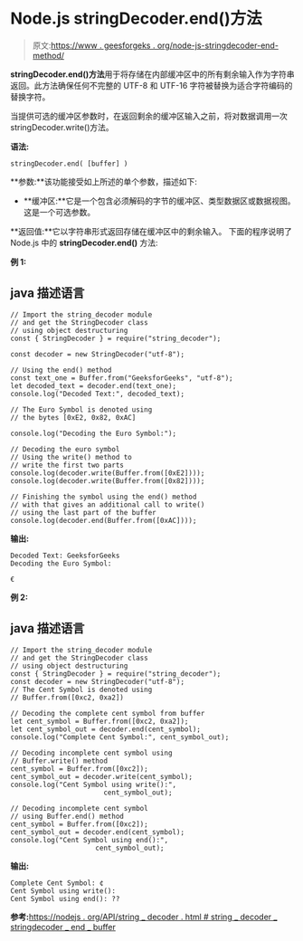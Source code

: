 # Node.js stringDecoder.end()方法

> 原文:[https://www . geesforgeks . org/node-js-stringdecoder-end-method/](https://www.geeksforgeeks.org/node-js-stringdecoder-end-method/)

**stringDecoder.end()方法**用于将存储在内部缓冲区中的所有剩余输入作为字符串返回。此方法确保任何不完整的 UTF-8 和 UTF-16 字符被替换为适合字符编码的替换字符。

当提供可选的缓冲区参数时，在返回剩余的缓冲区输入之前，将对数据调用一次 stringDecoder.write()方法。

**语法:**

```
stringDecoder.end( [buffer] )
```

**参数:**该功能接受如上所述的单个参数，描述如下:

*   **缓冲区:**它是一个包含必须解码的字节的缓冲区、类型数据区或数据视图。这是一个可选参数。

**返回值:**它以字符串形式返回存储在缓冲区中的剩余输入。
下面的程序说明了 Node.js 中的 **stringDecoder.end()** 方法:

**例 1:**

## java 描述语言

```
// Import the string_decoder module
// and get the StringDecoder class 
// using object destructuring
const { StringDecoder } = require("string_decoder");

const decoder = new StringDecoder("utf-8");

// Using the end() method
const text_one = Buffer.from("GeeksforGeeks", "utf-8");
let decoded_text = decoder.end(text_one);
console.log("Decoded Text:", decoded_text);

// The Euro Symbol is denoted using
// the bytes [0xE2, 0x82, 0xAC]

console.log("Decoding the Euro Symbol:");

// Decoding the euro symbol
// Using the write() method to
// write the first two parts
console.log(decoder.write(Buffer.from([0xE2])));
console.log(decoder.write(Buffer.from([0x82])));

// Finishing the symbol using the end() method
// with that gives an additional call to write()
// using the last part of the buffer
console.log(decoder.end(Buffer.from([0xAC])));
```

**输出:**

```
Decoded Text: GeeksforGeeks
Decoding the Euro Symbol:

€
```

**例 2:**

## java 描述语言

```
// Import the string_decoder module
// and get the StringDecoder class 
// using object destructuring
const { StringDecoder } = require("string_decoder");
const decoder = new StringDecoder("utf-8");
// The Cent Symbol is denoted using
// Buffer.from([0xc2, 0xa2])

// Decoding the complete cent symbol from buffer
let cent_symbol = Buffer.from([0xc2, 0xa2]);
let cent_symbol_out = decoder.end(cent_symbol);
console.log("Complete Cent Symbol:", cent_symbol_out);

// Decoding incomplete cent symbol using
// Buffer.write() method
cent_symbol = Buffer.from([0xc2]);
cent_symbol_out = decoder.write(cent_symbol);
console.log("Cent Symbol using write():",
                       cent_symbol_out);

// Decoding incomplete cent symbol
// using Buffer.end() method
cent_symbol = Buffer.from([0xc2]);
cent_symbol_out = decoder.end(cent_symbol);
console.log("Cent Symbol using end():",
                     cent_symbol_out);
```

**输出:**

```
Complete Cent Symbol: ¢
Cent Symbol using write():
Cent Symbol using end(): ??
```

**参考:**[https://nodejs . org/API/string _ decoder . html # string _ decoder _ stringdecoder _ end _ buffer](https://nodejs.org/api/string_decoder.html#string_decoder_stringdecoder_end_buffer)